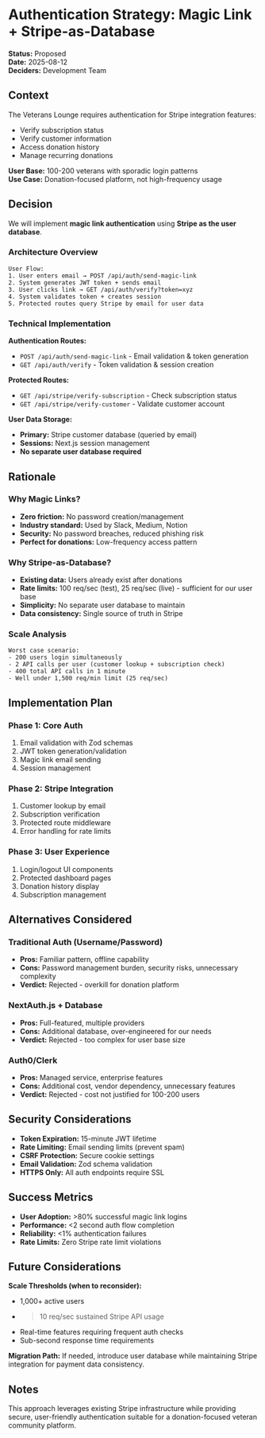 # Authentication Strategy: Magic Link + Stripe-as-Database

**Status:** Proposed  
**Date:** 2025-08-12  
**Deciders:** Development Team  

## Context

The Veterans Lounge requires authentication for Stripe integration features:
- Verify subscription status
- Verify customer information  
- Access donation history
- Manage recurring donations

**User Base:** 100-200 veterans with sporadic login patterns  
**Use Case:** Donation-focused platform, not high-frequency usage

## Decision

We will implement **magic link authentication** using **Stripe as the user database**.

### Architecture Overview

```
User Flow:
1. User enters email → POST /api/auth/send-magic-link
2. System generates JWT token + sends email
3. User clicks link → GET /api/auth/verify?token=xyz  
4. System validates token + creates session
5. Protected routes query Stripe by email for user data
```

### Technical Implementation

**Authentication Routes:**
- `POST /api/auth/send-magic-link` - Email validation & token generation
- `GET /api/auth/verify` - Token validation & session creation

**Protected Routes:**
- `GET /api/stripe/verify-subscription` - Check subscription status
- `GET /api/stripe/verify-customer` - Validate customer account

**User Data Storage:**
- **Primary:** Stripe customer database (queried by email)
- **Sessions:** Next.js session management  
- **No separate user database required**

## Rationale

### Why Magic Links?
- **Zero friction:** No password creation/management
- **Industry standard:** Used by Slack, Medium, Notion
- **Security:** No password breaches, reduced phishing risk
- **Perfect for donations:** Low-frequency access pattern

### Why Stripe-as-Database?
- **Existing data:** Users already exist after donations
- **Rate limits:** 100 req/sec (test), 25 req/sec (live) - sufficient for our user base
- **Simplicity:** No separate user database to maintain
- **Data consistency:** Single source of truth in Stripe

### Scale Analysis
```
Worst case scenario:
- 200 users login simultaneously
- 2 API calls per user (customer lookup + subscription check)  
- 400 total API calls in 1 minute
- Well under 1,500 req/min limit (25 req/sec)
```

## Implementation Plan

### Phase 1: Core Auth
1. Email validation with Zod schemas
2. JWT token generation/validation
3. Magic link email sending
4. Session management

### Phase 2: Stripe Integration  
1. Customer lookup by email
2. Subscription verification
3. Protected route middleware
4. Error handling for rate limits

### Phase 3: User Experience
1. Login/logout UI components
2. Protected dashboard pages
3. Donation history display
4. Subscription management

## Alternatives Considered

### Traditional Auth (Username/Password)
- **Pros:** Familiar pattern, offline capability
- **Cons:** Password management burden, security risks, unnecessary complexity
- **Verdict:** Rejected - overkill for donation platform

### NextAuth.js + Database
- **Pros:** Full-featured, multiple providers
- **Cons:** Additional database, over-engineered for our needs
- **Verdict:** Rejected - too complex for user base size

### Auth0/Clerk
- **Pros:** Managed service, enterprise features  
- **Cons:** Additional cost, vendor dependency, unnecessary features
- **Verdict:** Rejected - cost not justified for 100-200 users

## Security Considerations

- **Token Expiration:** 15-minute JWT lifetime
- **Rate Limiting:** Email sending limits (prevent spam)
- **CSRF Protection:** Secure cookie settings
- **Email Validation:** Zod schema validation
- **HTTPS Only:** All auth endpoints require SSL

## Success Metrics

- **User Adoption:** >80% successful magic link logins
- **Performance:** <2 second auth flow completion  
- **Reliability:** <1% authentication failures
- **Rate Limits:** Zero Stripe rate limit violations

## Future Considerations

**Scale Thresholds (when to reconsider):**
- 1,000+ active users
- >10 req/sec sustained Stripe API usage
- Real-time features requiring frequent auth checks
- Sub-second response time requirements

**Migration Path:**
If needed, introduce user database while maintaining Stripe integration for payment data consistency.

## Notes

This approach leverages existing Stripe infrastructure while providing secure, user-friendly authentication suitable for a donation-focused veteran community platform.